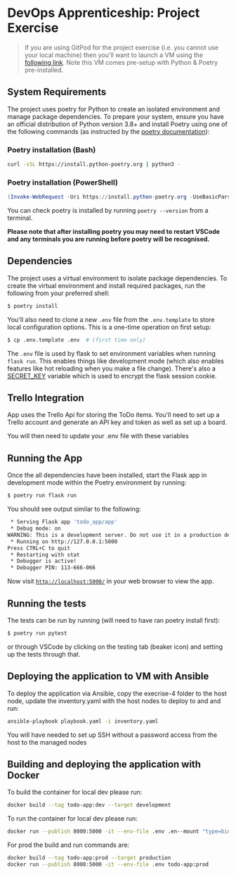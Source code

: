 # DevOps Apprenticeship: Project Exercise

> If you are using GitPod for the project exercise (i.e. you cannot use your local machine) then you'll want to launch a VM using the [following link](https://gitpod.io/#https://github.com/CorndelWithSoftwire/DevOps-Course-Starter). Note this VM comes pre-setup with Python & Poetry pre-installed.

## System Requirements

The project uses poetry for Python to create an isolated environment and manage package dependencies. To prepare your system, ensure you have an official distribution of Python version 3.8+ and install Poetry using one of the following commands (as instructed by the [poetry documentation](https://python-poetry.org/docs/#system-requirements)):

### Poetry installation (Bash)

```bash
curl -sSL https://install.python-poetry.org | python3 -
```

### Poetry installation (PowerShell)

```powershell
(Invoke-WebRequest -Uri https://install.python-poetry.org -UseBasicParsing).Content | py -
```

You can check poetry is installed by running `poetry --version` from a terminal.

**Please note that after installing poetry you may need to restart VSCode and any terminals you are running before poetry will be recognised.**

## Dependencies

The project uses a virtual environment to isolate package dependencies. To create the virtual environment and install required packages, run the following from your preferred shell:

```bash
$ poetry install
```

You'll also need to clone a new `.env` file from the `.env.template` to store local configuration options. This is a one-time operation on first setup:

```bash
$ cp .env.template .env  # (first time only)
```

The `.env` file is used by flask to set environment variables when running `flask run`. This enables things like development mode (which also enables features like hot reloading when you make a file change). There's also a [SECRET_KEY](https://flask.palletsprojects.com/en/2.3.x/config/#SECRET_KEY) variable which is used to encrypt the flask session cookie.

## Trello Integration

App uses the Trello Api for storing the ToDo items. You'll need to set up a Trello account and generate an API key and token as well as set up a board.

You will then need to update your .env file with these variables

## Running the App

Once the all dependencies have been installed, start the Flask app in development mode within the Poetry environment by running:
```bash
$ poetry run flask run
```

You should see output similar to the following:
```bash
 * Serving Flask app 'todo_app/app'
 * Debug mode: on
WARNING: This is a development server. Do not use it in a production deployment. Use a production WSGI server instead.
 * Running on http://127.0.0.1:5000
Press CTRL+C to quit
 * Restarting with stat
 * Debugger is active!
 * Debugger PIN: 113-666-066
```
Now visit [`http://localhost:5000/`](http://localhost:5000/) in your web browser to view the app.

## Running the tests

The tests can be run by running (will need to have ran poetry install first):
```bash
$ poetry run pytest
```
or through VSCode by clicking on the testing tab (beaker icon) and setting up the tests through that.

## Deploying the application to VM with Ansible

To deploy the application via Ansible, copy the execrise-4 folder to the host node, update the inventory.yaml with the host nodes to deploy to and and run:
```bash
ansible-playbook playbook.yaml -i inventory.yaml
```

You will have needed to set up SSH without a password access from the host to the managed nodes

## Building and deploying the application with Docker

To build the container for local dev please run:
```bash
docker build --tag todo-app:dev --target development
```

To run the container for local dev please run:
```bash
docker run --publish 8000:5000 -it --env-file .env .en--mount "type=bind,source=$(pwd)/todo_app,target=/opt/app/todo_app" todo-app:dev
```

For prod the build and run commands are:
```bash
docker build --tag todo-app:prod --target production
docker run --publish 8000:5000 -it --env-file .env todo-app:prod
```